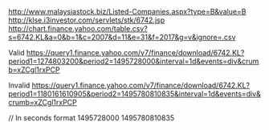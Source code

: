 http://www.malaysiastock.biz/Listed-Companies.aspx?type=B&value=B
http://klse.i3investor.com/servlets/stk/6742.jsp
http://chart.finance.yahoo.com/table.csv?s=6742.KL&a=0&b=1&c=2007&d=11&e=31&f=2017&g=v&ignore=.csv

Valid
https://query1.finance.yahoo.com/v7/finance/download/6742.KL?period1=1274803200&period2=1495728000&interval=1d&events=div&crumb=xZCgl1rxPCP

Invalid
https://query1.finance.yahoo.com/v7/finance/download/6742.KL?period1=1180161610905&period2=1495780810835&interval=1d&events=div&crumb=xZCgl1rxPCP


// In seconds format
1495728000
1495780810835